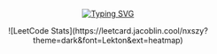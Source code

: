 <p align="center">
  <a href="https://git.io/typing-svg"><img src="https://readme-typing-svg.demolab.com?font=Lekton&duration=4000&pause=500&color=F7F7F7&center=true&vCenter=true&multiline=true&random=false&width=800&height=80&lines=Hi+there!+%F0%9F%91%8B+I'm+Simon.;Computer+Science+Student.+Data+Analysis+and+Machine+Learning+enthusiast." alt="Typing SVG" /></a>
</p>

<p align="center">
![LeetCode Stats](https://leetcard.jacoblin.cool/nxszy?theme=dark&font=Lekton&ext=heatmap)
</p>

<!--
**nxszy/nxszy** is a ✨ _special_ ✨ repository because its `README.md` (this file) appears on your GitHub profile.

Here are some ideas to get you started:

- 🔭 I’m currently working on ...
- 🌱 I’m currently learning ...
- 👯 I’m looking to collaborate on ...
- 🤔 I’m looking for help with ...
- 💬 Ask me about ...
- 📫 How to reach me: ...
- 😄 Pronouns: ...
- ⚡ Fun fact: ...
-->
